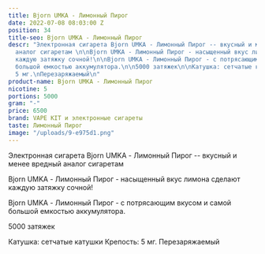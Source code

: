 ```yaml
---
title: Bjorn UMKA - Лимонный Пирог
date: 2022-07-08 08:03:00 Z
position: 34
title-seo: Bjorn UMKA - Лимонный Пирог
descr: "Электронная сигарета Bjorn UMKA - Лимонный Пирог -- вкусный и менее вредный
  аналог сигаретам \n\nBjorn UMKA - Лимонный Пирог - насыщенный вкус лимона сделают
  каждую затяжку сочной!\n\nBjorn UMKA - Лимонный Пирог - с потрясающим вкусом и самой
  большой емкостью аккумулятора.\n\n5000 затяжек\n\nКатушка: сетчатые катушки\nКрепость:
  5 мг.\nПерезаряжаемый\n"
product-name: Bjorn UMKA - Лимонный Пирог
nicotine: 5
portions: 5000
gram: "-"
price: 6500
brand: VAPE KIT и электронные сигареты
taste: Лимонный Пирог
image: "/uploads/9-e975d1.png"
---
```


Электронная сигарета Bjorn UMKA - Лимонный Пирог -- вкусный и менее вредный аналог сигаретам 

Bjorn UMKA - Лимонный Пирог - насыщенный вкус лимона сделают каждую затяжку сочной!

Bjorn UMKA - Лимонный Пирог - с потрясающим вкусом и самой большой емкостью аккумулятора.

5000 затяжек

Катушка: сетчатые катушки
Крепость: 5 мг.
Перезаряжаемый
